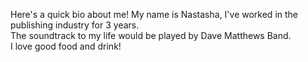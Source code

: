 Here's a quick bio about me! My name is Nastasha, I've worked in the publishing industry for 3 years. <br />
The soundtrack to my life would be played by Dave Matthews Band. <br>
I love good food and drink!